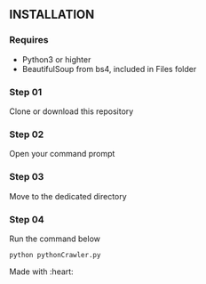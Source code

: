 ## INSTALLATION

### Requires
<ul>
	<li>Python3 or highter</li>
	<li>BeautifulSoup from bs4, included in Files folder</li>
</ul>

### Step 01

Clone or download this repository

### Step 02

Open your command prompt

### Step 03

Move to the dedicated directory

### Step 04

Run the command below

```
python pythonCrawler.py
```

<p class="center">
Made with :heart:
</p>